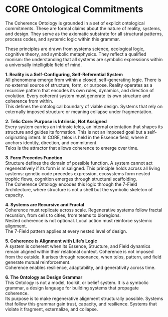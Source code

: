 # CORE Ontological Commitments

The Coherence Ontology is grounded in a set of explicit ontological commitments. These are formal claims about the nature of reality, systems, and design. They serve as the axiomatic substrate for all structural patterns, process codes, and systemic logic within this grammar.

These principles are drawn from systems science, ecological logic, cognitive theory, and symbolic metaphysics. They reflect a qualified monism: the understanding that all systems are symbolic expressions within a universally intelligible field of mind.

**1. Reality is a Self-Configuring, Self-Referential System**\
All phenomena emerge from within a closed, self-generating logic. There is no external source of structure, form, or purpose. Reality operates as a recursive pattern that encodes its own rules, dynamics, and direction of evolution. Every coherent system must generate its own structure and coherence from within.\
This defines the ontological boundary of viable design. Systems that rely on externally imposed structure or meaning collapse under fragmentation.

**2. Telic Core: Purpose is Intrinsic, Not Assigned**\
Every system carries an intrinsic telos, an internal orientation that shapes its structure and guides its formation. This is not an imposed goal but a self-originating intent. In CORE, telos is held in the Essence field, where it anchors identity, direction, and commitment.\
Telos is the attractor that allows coherence to emerge over time.

**3. Form Precedes Function**\
Structure defines the domain of possible function. A system cannot act regeneratively if its form is misaligned. This principle holds across all living systems: genetic code precedes expression, ecosystems form nested trophic flows, cognition emerges through structural scaffolding.\
The Coherence Ontology encodes this logic through the 7-Field Architecture, where structure is not a shell but the symbolic skeleton of capacity.

**4. Systems are Recursive and Fractal**\
Coherence must replicate across scale. Regenerative systems follow fractal recursion, from cells to cities, from teams to bioregions.\
Nested coherence is not optional. Local action must reinforce systemic alignment.\
The 7-Field pattern applies at every nested level of design.

**5. Coherence is Alignment with Life’s Logic**\
A system is coherent when its Essence, Structure, and Field dynamics remain aligned within their relational context. Coherence is not imposed from the outside. It arises through resonance, when telos, pattern, and field generate mutual reinforcement.\
Coherence enables resilience, adaptability, and generativity across time.

**6. The Ontology as Design Grammar**\
This Ontology is not a model, toolkit, or belief system. It is a symbolic grammar, a design language for building systems that propagate coherence.\
Its purpose is to make regenerative alignment structurally possible. Systems that follow this grammar gain trust, capacity, and resilience. Systems that violate it fragment, externalize, and collapse.
